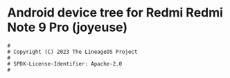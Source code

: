 # Android device tree for Redmi Redmi Note 9 Pro (joyeuse)

```
#
# Copyright (C) 2023 The LineageOS Project
#
# SPDX-License-Identifier: Apache-2.0
#
```
